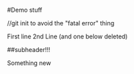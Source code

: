 #Demo stuff

//git init to avoid the "fatal error" thing

First line
2nd Line (and one below deleted)

##subheader!!!

Something new

